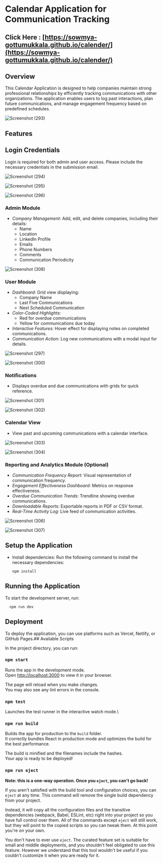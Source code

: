 # Calendar Application for Communication Tracking







## Click Here :             [https://sowmya-gottumukkala.github.io/calender/](https://sowmya-gottumukkala.github.io/calender/)










## Overview

This Calendar Application is designed to help companies maintain strong professional relationships by efficiently tracking communications with other organizations. The application enables users to log past interactions, plan future communications, and manage engagement frequency based on predefined schedules.







![Screenshot (293)](https://github.com/user-attachments/assets/f1efe387-bc47-4f6b-bc18-fa2be8c63393)














## Features




## Login Credentials

Login is required for both admin and user access. Please include the necessary credentials in the submission email.








![Screenshot (294)](https://github.com/user-attachments/assets/05090411-b74a-49dc-9ab6-832a347b830a)
















![Screenshot (295)](https://github.com/user-attachments/assets/1e14e450-b016-4368-8244-fe901956a42f)












![Screenshot (296)](https://github.com/user-attachments/assets/7630a4a2-7988-462f-9e1c-ac99ebea3018)











### Admin Module
- *Company Management*: Add, edit, and delete companies, including their details:
  - Name
  - Location
  - LinkedIn Profile
  - Emails
  - Phone Numbers
  - Comments
  - Communication Periodicity
 


    
 
 
 
 
 
 
 ![Screenshot (308)](https://github.com/user-attachments/assets/b26dadc3-cea4-4750-a68c-433b6588ea14)














### User Module
- *Dashboard*: Grid view displaying:
  - Company Name
  - Last Five Communications
  - Next Scheduled Communication
- *Color-Coded Highlights*:
  - Red for overdue communications
  - Yellow for communications due today
- *Interactive Features*: Hover effect for displaying notes on completed communications.
- *Communication Action*: Log new communications with a modal input for details.



  

  







![Screenshot (297)](https://github.com/user-attachments/assets/e67777f2-c9af-474a-a8ce-dbabaa711e8e)












![Screenshot (300)](https://github.com/user-attachments/assets/2e0c683e-ff4f-450d-81cc-cbe27c6835bd)











### Notifications
- Displays overdue and due communications with grids for quick reference.





  





![Screenshot (301)](https://github.com/user-attachments/assets/f28c0ba6-d2d8-4612-a2f4-80bc8ec23b24)











![Screenshot (302)](https://github.com/user-attachments/assets/c7327fd8-262a-40d2-8f98-a4e98c44c004)

















### Calendar View
- View past and upcoming communications with a calendar interface.

  








![Screenshot (303)](https://github.com/user-attachments/assets/5f27340a-9375-4918-a05e-9d6c962e9223)











![Screenshot (304)](https://github.com/user-attachments/assets/1092dc54-2ee0-4a19-bc6c-e3c00e935c7d)




















### Reporting and Analytics Module (Optional)
- *Communication Frequency Report*: Visual representation of communication frequency.
- *Engagement Effectiveness Dashboard*: Metrics on response effectiveness.
- *Overdue Communication Trends*: Trendline showing overdue communications.
- *Downloadable Reports*: Exportable reports in PDF or CSV format.
- *Real-Time Activity Log*: Live feed of communication activities.






  






![Screenshot (306)](https://github.com/user-attachments/assets/9ec674ae-afcb-4ec0-a143-59477fee0ff9)















![Screenshot (307)](https://github.com/user-attachments/assets/b4efdc1c-4b98-4cbd-b6f9-89306005d5fa)
















## Setup the Application

- Install dependencies: Run the following command to install the necessary dependencies:


      npm install

  




## Running the Application
To start the development server, run:


      npm run dev





## Deployment
To deploy the application, you can use platforms such as Vercel, Netlify, or GitHub Pages.## Available Scripts



In the project directory, you can run:




### `npm start`

Runs the app in the development mode.\
Open [http://localhost:3000](http://localhost:3000) to view it in your browser.

The page will reload when you make changes.\
You may also see any lint errors in the console.




### `npm test`

Launches the test runner in the interactive watch mode.\





### `npm run build`

Builds the app for production to the `build` folder.\
It correctly bundles React in production mode and optimizes the build for the best performance.

The build is minified and the filenames include the hashes.\
Your app is ready to be deployed!





### `npm run eject`



**Note: this is a one-way operation. Once you `eject`, you can't go back!**

If you aren't satisfied with the build tool and configuration choices, you can `eject` at any time. This command will remove the single build dependency from your project.

Instead, it will copy all the configuration files and the transitive dependencies (webpack, Babel, ESLint, etc) right into your project so you have full control over them. All of the commands except `eject` will still work, but they will point to the copied scripts so you can tweak them. At this point you're on your own.

You don't have to ever use `eject`. The curated feature set is suitable for small and middle deployments, and you shouldn't feel obligated to use this feature. However we understand that this tool wouldn't be useful if you couldn't customize it when you are ready for it.


